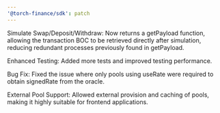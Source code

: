 ```yaml
---
'@torch-finance/sdk': patch
---
```


Simulate Swap/Deposit/Withdraw: Now returns a getPayload function, allowing the transaction BOC to be retrieved directly after simulation, reducing redundant processes previously found in getPayload.

Enhanced Testing: Added more tests and improved testing performance.

Bug Fix: Fixed the issue where only pools using useRate were required to obtain signedRate from the oracle.

External Pool Support: Allowed external provision and caching of pools, making it highly suitable for frontend applications.
